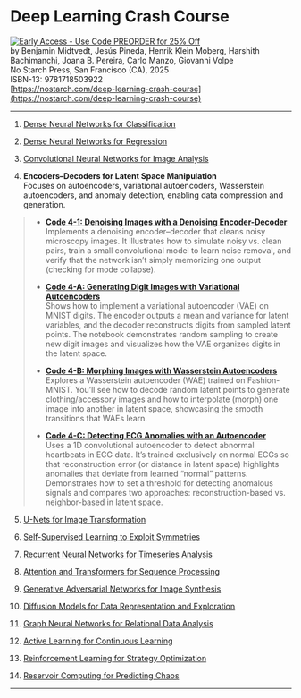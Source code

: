# Deep Learning Crash Course

[![Early Access - Use Code PREORDER for 25% Off](https://img.shields.io/badge/Early%20Access%20Now%20Available-Use%20Code%20PREORDER%20for%2025%25%20Off-orange)](https://nostarch.com/deep-learning-crash-course)  
by Benjamin Midtvedt, Jesús Pineda, Henrik Klein Moberg, Harshith Bachimanchi, Joana B. Pereira, Carlo Manzo, Giovanni Volpe  
No Starch Press, San Francisco (CA), 2025  
ISBN-13: 9781718503922  
[https://nostarch.com/deep-learning-crash-course](https://nostarch.com/deep-learning-crash-course)

---

1. [Dense Neural Networks for Classification](https://github.com/DeepTrackAI/DeepLearningCrashCourse/tree/main/Ch01_DNN_classification)  

2. [Dense Neural Networks for Regression](https://github.com/DeepTrackAI/DeepLearningCrashCourse/tree/main/Ch02_DNN_regression)  

3. [Convolutional Neural Networks for Image Analysis](https://github.com/DeepTrackAI/DeepLearningCrashCourse/tree/main/Ch03_CNN)  

4. **Encoders–Decoders for Latent Space Manipulation**  
   Focuses on autoencoders, variational autoencoders, Wasserstein autoencoders, and anomaly detection, enabling data compression and generation.

>   - [**Code 4-1: Denoising Images with a Denoising Encoder-Decoder**](https://github.com/DeepTrackAI/DeepLearningCrashCourse/tree/main/Ch04_AE/ec04_1_denoising/denoising.ipynb)  
>     Implements a denoising encoder–decoder that cleans noisy microscopy images. It illustrates how to simulate noisy vs. clean pairs, train a small convolutional model to learn noise removal, and verify that the network isn’t simply memorizing one output (checking for mode collapse).
>
>   - [**Code 4-A: Generating Digit Images with Variational Autoencoders**](https://github.com/DeepTrackAI/DeepLearningCrashCourse/tree/main/Ch04_AE/ec04_A_vae_mnist/vae_mnist.ipynb)  
>     Shows how to implement a variational autoencoder (VAE) on MNIST digits. The encoder outputs a mean and variance for latent variables, and the decoder reconstructs digits from sampled latent points. The notebook demonstrates random sampling to create new digit images and visualizes how the VAE organizes digits in the latent space.
>
>   - [**Code 4-B: Morphing Images with Wasserstein Autoencoders**](https://github.com/DeepTrackAI/DeepLearningCrashCourse/tree/main/Ch04_AE/ec04_B_wae_fashionmnist/wae_fashionmnist.ipynb)  
>     Explores a Wasserstein autoencoder (WAE) trained on Fashion-MNIST. You’ll see how to decode random latent points to generate clothing/accessory images and how to interpolate (morph) one image into another in latent space, showcasing the smooth transitions that WAEs learn.
>
>   - [**Code 4-C: Detecting ECG Anomalies with an Autoencoder**](https://github.com/DeepTrackAI/DeepLearningCrashCourse/tree/main/Ch04_AE/ec04_C_anomaly_detection/anomaly_detection.ipynb)  
>     Uses a 1D convolutional autoencoder to detect abnormal heartbeats in ECG data. It’s trained exclusively on normal ECGs so that reconstruction error (or distance in latent space) highlights anomalies that deviate from learned “normal” patterns. Demonstrates how to set a threshold for detecting anomalous signals and compares two approaches: reconstruction-based vs. neighbor-based in latent space.

5. [U-Nets for Image Transformation](https://github.com/DeepTrackAI/DeepLearningCrashCourse/tree/main/Ch05_UNet)  

6. [Self-Supervised Learning to Exploit Symmetries](https://github.com/DeepTrackAI/DeepLearningCrashCourse/tree/main/Ch06_SelfSupervised)  

7. [Recurrent Neural Networks for Timeseries Analysis](https://github.com/DeepTrackAI/DeepLearningCrashCourse/tree/main/Ch07_RNN)  

8. [Attention and Transformers for Sequence Processing](https://github.com/DeepTrackAI/DeepLearningCrashCourse/tree/main/Ch08_Attention)  

9. [Generative Adversarial Networks for Image Synthesis](https://github.com/DeepTrackAI/DeepLearningCrashCourse/tree/main/Ch09_GAN)  

10. [Diffusion Models for Data Representation and Exploration](https://github.com/DeepTrackAI/DeepLearningCrashCourse/tree/main/Ch10_Diffusion)  

11. [Graph Neural Networks for Relational Data Analysis](https://github.com/DeepTrackAI/DeepLearningCrashCourse/tree/main/Ch11_GNN)  

12. [Active Learning for Continuous Learning](https://github.com/DeepTrackAI/DeepLearningCrashCourse/tree/main/Ch12_AL)  

13. [Reinforcement Learning for Strategy Optimization](https://github.com/DeepTrackAI/DeepLearningCrashCourse/tree/main/Ch13_RL)  

14. [Reservoir Computing for Predicting Chaos](https://github.com/DeepTrackAI/DeepLearningCrashCourse/tree/main/Ch14_RC)  

---
